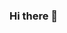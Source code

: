### Hi there 👋

<!--
**Double-T1/Double-T1** is a ✨ _special_ ✨ repository because its `README.md` (this file) appears on your GitHub profile.

Here are some ideas to get you started:

- 🔭 I’m currently working on 
course cs61a
🌱 I’m currently learning 
compiler/ functional programming
- 👯 I’m looking to collaborate on ...
- 🤔 I’m looking for help with ...
- 💬 Ask me about ...
- 📫 How to reach me: 
email: thisiswillchen@gmail.com
- 😄 Pronouns: he/him
- ⚡ Fun fact: ...
-->
